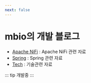 ```yaml
---
next: false
---
```


# mbio의 개발 블로그

- [Apache NiFi](./ApacheNiFi/index.html) : Apache NiFi 관련 자료
- [Spring](./Spring/index.html) : Spring 관련 자료
- [Tech](./Tech/index.html) : 기술관련 자료

::: tip
개발중
:::
